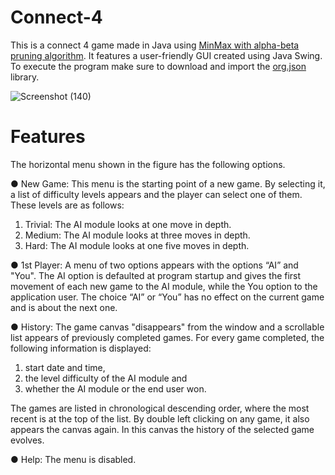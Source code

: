 # Connect-4
This is a connect 4 game made in Java using [MinMax with alpha-beta pruning algorithm](https://www.youtube.com/watch?v=l-hh51ncgDI). It features a user-friendly GUI created using Java Swing. To execute the program make sure to download and import the [org.json](https://repo1.maven.org/maven2/org/json/json/20230227/json-20230227.jar) library.

![Screenshot (140)](https://github.com/AxilleasGalanis/Connect-4/assets/130224323/7e5378dc-7123-4d7a-a8d6-f17b118032d2)

# Features
The horizontal menu shown in the figure has the following options.

● New Game: This menu is the starting point of a new game. By selecting it,
a list of difficulty levels appears and the player can select one of them. These levels are as follows:
1) Trivial: The AI ​​module looks at one move in depth.
2) Medium: The AI ​​module looks at three moves in depth.
3) Hard: The AI ​​module looks at one five moves in depth.

● 1st Player: A menu of two options appears with the options “AI” and
"You". The AI ​​option is defaulted at program startup and gives the first movement of each new game to the AI ​​module, while the You option to the application user. The choice
“AI” or “You” has no effect on the current game and is about the next one.

● History: The game canvas "disappears" from the window and a scrollable list appears
of previously completed games. For every game
completed, the following information is displayed: 
1) start date and time,
2) the level difficulty of the AI ​​module and
3) whether the AI ​​module or the end user won.

The games are listed in chronological descending order, where the most recent is
at the top of the list. By double left clicking on any game, it also appears
the canvas again. In this canvas the history of the selected game evolves.

● Help: The menu is disabled.
